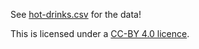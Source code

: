 See [hot-drinks.csv](https://github.com/theodi/hot-drinks/blob/gh-pages/hot-drinks.csv) for the data!

This is licensed under a [CC-BY 4.0 licence](https://creativecommons.org/licenses/by/4.0/).
